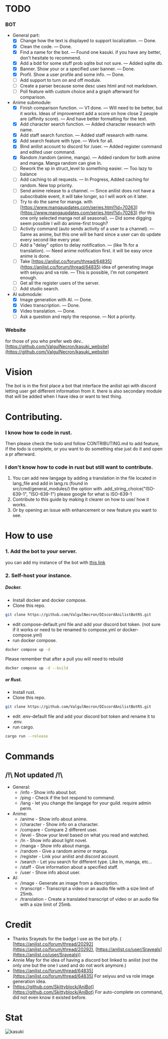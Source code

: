 # TODO

### BOT

- General part:
    - [X] Change how the text is displayed to support localization. — Done.
    - [X] Clean the code. — Done.
    - [X] Find a name for the bot. — Found one kasuki. if you have any better, don't hesitate to recommend.
    - [x] Add a bdd for some stuff prob sqlite but not sure. — Added sqlite db.
    - [X] Banner. Show your or a specified user banner. — Done.
    - [X] Profil. Show a user profile and some info. — Done.
    - [ ] Add support to turn on and off module.
    - [ ] Create a parser because some desc uses html and not markdown.
    - [ ] Poll feature with custom choice and a graph afterward for comparison.

- Anime submodule:
    - [X] Finish comparison function.
      — V1 done. — Will need to be better, but it works.
      Ideas of improvement add a score on
      how close 2 people are (affinity score).
      — And have better formatting for the text.
    - [X] Add character search function. — Added character research with name.
    - [X] Add staff search function. — Added staff research with name.
    - [X] Add search feature with type. — Work for all.
    - [X] Bind anilist account to discord for /user. — Added register command and edited user command.
    - [X] Random /random {anime, manga}. — Added random for both anime and manga. Manga random can give ln.
    - [ ] Rework the xp in struct_level to something easier. — Too lazy to balance
    - [ ] Add caching to all requests. — In Progress, Added caching for random. New top priority.
    - [ ] Send anime release to a channel.
      — Since anilist does not have a subscribable event, it will take longer, so I
      will work on it later.
    - [ ] Try to do the same for manga.
      with [https://www.mangaupdates.com/series.html?id=70263](https://www.mangaupdates.com/series.html?id=70263) (for
      this one only selected manga not all seasonal).
      — Did some digging seem possible I will do anime-first trough?
    - [ ] Activity command (auto sends activity of a user to a channel).
      — Same as anime, but this one will be hard since
      a user can do update every second like every year.
    - [ ] Add a "delay" option to delay notification.
      — (like 1h for a translation).
      — Need anime notification first.
      it will be easy once anime is done.
    - [ ] Take [https://anilist.co/forum/thread/64835](https://anilist.co/forum/thread/64835) idea of generating image
      with seiyuu and va role.
      — This is possible, I'm not competent enough.
    - [ ] Get all the register users of the server.
    - [ ] Add studio search.

- AI submodule:
    - [X] Image generation with AI. — Done.
    - [X] Video transcription. — Done.
    - [X] Video translation. — Done.
    - [ ] Ask a question and reply the response. — Not a priority.

### Website

for those of you who prefer web dev.. \
[https://github.com/ValgulNecron/kasuki_website](https://github.com/ValgulNecron/kasuki_website)

# Vision

The bot is in the first place a bot that interface the anilist api with discord letting user get different information
from it. there is also secondary module that will be added when I have idea or want to test thing.

# Contributing.

### I know how to code in rust.

Then please check the todo and follow CONTRIBUTING.md to add feature, if the todo is complete, or you want to do
something else just do it and open a pr afterward.

### I don't know how to code in rust but still want to contribute.

1. You can add new langage by adding a translation in the file located in lang_file and add in lang.rs (found in  
   src/cmd/general_modules/) the option with .add_string_choice("ISO-639-1", "ISO-639-1")
   please google for what is ISO-639-1
2. Contribute to this guide by making it clearer on how to use/ how it works.
3. Or by opening an issue with enhancement or new feature you want to see.

# How to use

### 1. Add the bot to your server.

you can add my instance of the bot
with [this link](https://discord.com/oauth2/authorize?client_id=923286536445894697&permissions=517543913536&scope=bot)

### 2. Self-host your instance.

##### Docker.

- Install docker and docker compose.
- Clone this repo.

```bash
git clone https://github.com/ValgulNecron/DIscordAnilistBotRS.git
```

- edit compose-default.yml file and add your discord bot token. (not sure if it works or need to be renamed to
  compose.yml or docker-compose.yml)
- run docker compose.

```bash
docker compose up -d
```

Please remember that after a pull you will need to rebuild

```bash
docker compose up -d --build 
```

##### or Rust.

- Install rust.
- Clone this repo.

```bash
git clone https://github.com/ValgulNecron/DIscordAnilistBotRS.git
```

- edit .env-default file and add your discord bot token and rename it to .env.
- run cargo.

```bash
cargo run --release
```

# Commands

## /!\ Not updated /!\

- General:
    - /info - Show info about bot.
    - /ping - Check if the bot respond to command.
    - /lang - let you change the langage for your guild. require admin perm.
- Anime:
    - /anime - Show info about anime.
    - /character - Show info on a character.
    - /compare - Compare 2 different user.
    - /level - Show your level based on what you read and watched.
    - /ln - Show info about light novel.
    - /manga - Show info about manga.
    - /random - Give a random anime or manga.
    - /register - Link your anilist and discord account.
    - /search - Let you search for different type. Like ln, manga, etc...
    - /staff - Give information about a specified staff.
    - /user - Show info about user.
- AI:
    - /image - Generate an image from a description.
    - /transcript - Transcript a video or an audio file with a size limit of 25mb.
    - /translation - Create a translated transcript of video or an audio file with a size limit of 25mb.

# Credit

- Thanks Srayeals for the badge I use as the bot pfp. (
  [https://anilist.co/forum/thread/20292](https://anilist.co/forum/thread/20292), [https://anilist.co/user/Srayeals](https://anilist.co/user/Srayeals))
- Annie May for the idea of having a discord bot linked to anilist (not the only one but the one I used and do not work
  anymore.)
- [https://anilist.co/forum/thread/64835](https://anilist.co/forum/thread/64835) For seiyuu and va role image generation
  idea.
- [https://github.com/Skittyblock/AniBot](https://github.com/Skittyblock/AniBot) For auto-complete on command, did not
  even know it existed before.

# Stat

![kasuki](https://counter.valgul.moe/get/@kasuki?theme=gelbooru)
